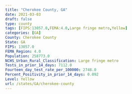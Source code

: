 ```yaml
---
title: "Cherokee County, GA"
date: 2021-03-03
draft: false
type: county
tags: [FIPS:13057.0,FEMA:4.0,Large fringe metro,Yellow]
categories: [GA]
County: Cherokee County
State: GA
FIPS: 13057.0
FEMA_Region: 4.0
Population: 258773.0
NCHS_Urban_Rural_Classification: Large fringe metro
Tests_in_prior_14_days: 7112.0
Fourteen_day_test_rate_per_100000: 2748.0
Percent_Positivity_in_prior_14_days: 0.092
Level: Yellow
url: /states/GA/cherokee-county
---
```



